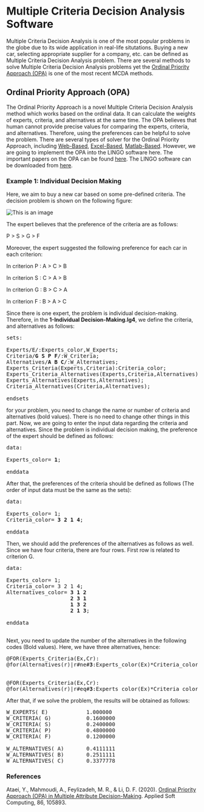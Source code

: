 
# Multiple Criteria Decision Analysis Software
Multiple Criteria Decision Analysis is one of the most popular problems in the globe due to its wide application in real-life situtations. Buying a new car, selecting appropriate supplier for a company, etc. can be defined as Multiple Criteria Decision Analysis problem. There are several methods to solve Multiple Criteria Decision Analysis problems yet the [Ordinal Priority Approach (OPA)](https://ordinalpriorityapproach.com/) is one of the most recent MCDA methods. 

## Ordinal Priority Approach (OPA)

The Ordinal Priority Approach is a novel Multiple Criteria Decision Analysis method which works based on the ordinal data. It can calculate the weights of experts, criteria, and alternatives at the same time. The OPA believes that human cannot provide precise values for comparing the experts, criteria, and alternatives. Therefore, using the preferences can be helpful to solve the problem. There are several types of solver for the Ordinal Priority Approach, including [Web-Based](https://ordinalpriorityapproach.com/opasolver.html), [Excel-Based](https://zenodo.org/record/4453887), [Matlab-Based](https://www.mathworks.com/matlabcentral/fileexchange/106890-opa-solver-a-solver-for-multi-criteria-decision-analysis). However, we are going to implement the OPA into the LINGO software here. The important papers on the OPA can be found [here](https://ordinalpriorityapproach.com/index.php?s=2-opa-papers). The LINGO software can be downloaded from [here](https://www.lindo.com/lindoforms/downlingo.html).  

### Example 1: Individual Decision Making
Here, we aim to buy a new car based on some pre-defined criteria. The decision problem is shown on the following figure:

![This is an image](https://ordinalpriorityapproach.com/images/7.jpg)

The expert believes that the preference of the criteria are as follows:

P > S > G > F

Moreover, the expert suggested the following preference for each car in each criterion:

In criterion P : A > C > B

In criterion S : C > A > B

In criterion G : B > C > A

In criterion F : B > A > C

Since there is one expert, the problem is individual decision-making. Therefore, in the **1-Individual Decision-Making.lg4**, we define the criteria, and alternatives as follows:

<pre>
sets:

Experts/E/:Experts_color,W_Experts;
Criteria/<b>G S P F</b>/:W_Criteria;
Alternatives/<b>A B C</b>/:W_Alternatives;
Experts_Criteria(Experts,Criteria):Criteria_color;
Experts_Criteria_Alternatives(Experts,Criteria,Alternatives):Alternatives_color,W;
Experts_Alternatives(Experts,Alternatives);
Criteria_Alternatives(Criteria,Alternatives);

endsets
</pre>
for your problem, you need to change the name or number of criteria and alternatives (bold values). There is no need to change other things in this part. Now, we are going to enter the input data regarding the criteria and alternatives.
Since the problem is individual decision making, the preference of the expert should be defined as follows: 

<pre>
data:

Experts_color= <b>1</b>;

enddata
</pre>

After that, the preferences of the criteria should be defined as follows (The order of input data must be the same as the sets):

<pre>
data:

Experts_color= 1;
Criteria_color= <b>3 2 1 4</b>;

enddata
</pre>

Then, we should add the preferences of the alternatives as follows as well. Since we have four criteria, there are four rows. First row is related to criterion G.

<pre>
data:

Experts_color= 1;
Criteria_color= 3 2 1 4;
Alternatives_color= <b>3 1 2 
                    2 3 1
                    1 3 2
                    2 1 3</b>;

enddata

</pre>

Next, you need to update the number of the alternatives in the following codes (Bold values). Here, we have three alternatives, hence:

<pre>
@FOR(Experts_Criteria(Ex,Cr):
@for(Alternatives(r)|r#ne#<b>3</b>:Experts_color(Ex)*Criteria_color(Ex,Cr)*r*(W(Ex,Cr,Alternatives_color(Ex,Cr,r))-W(Ex,Cr,(Alternatives_color(Ex,Cr,r+1))))>=Z));


@FOR(Experts_Criteria(Ex,Cr):
@for(Alternatives(r)|r#eq#<b>3</b>:Experts_color(Ex)*Criteria_color(Ex,Cr)*r*(W(Ex,Cr,Alternatives_color(Ex,Cr,r)))>=Z));
</pre>

After that, if we solve the problem, the results will be obtained as follows:

<pre>
W_EXPERTS( E)            1.000000            
W_CRITERIA( G)           0.1600000            
W_CRITERIA( S)           0.2400000           
W_CRITERIA( P)           0.4800000           
W_CRITERIA( F)           0.1200000            

W_ALTERNATIVES( A)       0.4111111           
W_ALTERNATIVES( B)       0.2511111           
W_ALTERNATIVES( C)       0.3377778           
</pre>

### References

Ataei, Y., Mahmoudi, A., Feylizadeh, M. R., & Li, D. F. (2020). [Ordinal Priority Approach (OPA) in Multiple Attribute Decision-Making](https://doi.org/10.1016/j.asoc.2019.105893). Applied Soft Computing, 86, 105893.
